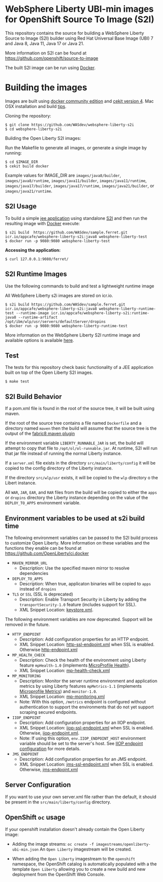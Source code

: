 WebSphere Liberty UBI-min images for OpenShift Source To Image (S2I)
=============================================

This repository contains the source for building a WebSphere Liberty Source to Image (S2I) builder using Red Hat Universal Base Image (UBI) 7 and Java 8, Java 11, Java 17 or Java 21.

More information on S2I can be found at https://github.com/openshift/source-to-image

The built S2I image can be run using [Docker](https://docker.io).

Building the images
===================
Images are built using [docker community edition](https://docs.docker.com/) and [cekit version 4](https://cekit.readthedocs.io/en/latest/index.html).
Mac OSX installation and build [tips](doc/build-mac.md).

Cloning the repository:

```
$ git clone https://github.com/WASdev/websphere-liberty-s2i
$ cd websphere-liberty-s2i
```

Building the Open Liberty S2I images:

Run the Makefile to generate all images, or generate a single image by running:

```
$ cd $IMAGE_DIR
$ cekit build docker
```

Example values for IMAGE_DIR are `images/java8/builder`, `images/java8/runtime`, `images/java11/builder`, `images/java11/runtime`, `images/java17/builder`, `images/java17/runtime`, `images/java21/builder`, or `images/java21/runtime`.

S2I Usage
---------
To build a simple [jee application](https://github.com/openshift/openshift-jee-sample)
using standalone [S2I](https://github.com/openshift/source-to-image) and then run the
resulting image with [Docker](http://docker.io) execute:

```
$ s2i build  https://github.com/WASdev/sample.ferret.git icr.io/appcafe/websphere-liberty-s2i:java8 websphere-liberty-test
$ docker run -p 9080:9080 websphere-liberty-test
```

**Accessing the application:**
```
$ curl 127.0.0.1:9080/ferret/
```

S2I Runtime Images
------------------
Use the following commands to build and test a lightweight runtime image

All WebSphere Liberty s2i images are stored on icr.io.  

```
$ s2i build https://github.com/WASdev/sample.ferret.git icr.io/appcafe/websphere-liberty-s2i:java8 websphere-liberty-runtime-test --runtime-image icr.io/appcafe/websphere-liberty-s2i:runtime-java8 --runtime-artifact /opt/ibm/wlp/usr/servers/defaultServer/dropins
$ docker run -p 9080:9080 websphere-liberty-runtime-test
```

More information on the WebSphere Liberty S2I runtime image and available options is available [here](doc/runtime.md).

Test
----
The tests for this repository check basic functionality of a JEE application built on top of the Open Liberty S2I images.
```
$ make test
```

S2I Build Behavior
--------------------

If a pom.xml file is found in the root of the source tree, it will be built using maven.

If the root of the source tree contains a file named `Dockerfile` and a directory named `maven` then the build will assume that the source tree is the output of the [fabric8 maven plugin](https://github.com/fabric8io/fabric8-maven-plugin)

If the environment variable `LIBERTY_RUNNABLE_JAR` is set, the build will attempt to copy that file to `/opt/ol/ol-runnable.jar`. At runtime, S2I will run that jar file instead of running the normal Liberty instance.

If a `server.xml` file exists in the directory `src/main/liberty/config` it will be copied to the config directory of the Liberty instance.

If the directory `src/wlp/usr` exists, it will be copied to the `wlp` directory o the Libert instance.

All `WAR`, `JAR`, `EAR`, and `RAR` files from the build will be copied to either the `apps` or `dropins` directory the Liberty instance depending on the value of the `DEPLOY_TO_APPS` environment variable.


Environment variables to be used at s2i build time
--------------------------------------------------
The following environment variables can be passed to the S2I build process to customize Open Liberty. More information on these variables and the functions they enable can be found at https://github.com/OpenLiberty/ci.docker

* `MAVEN_MIRROR_URL`
  * Description: Use the specified maven mirror to resolve dependencies
* `DEPLOY_TO_APPS`
  * Description: When true, applicaton binaries will be copied to `apps` instead of `dropins`
* `TLS` or `SSL` (SSL is deprecated)
  *  Description: Enable Transport Security in Liberty by adding the `transportSecurity-1.0` feature (includes support for SSL).
  *  XML Snippet Location:  [keystore.xml](https://github.com/OpenLiberty/ci.docker/tree/master/common/helpers/build/configuration_snippets/keystore.xml).

The following environment variables are now deprecated. Support will be removed in the future.

* `HTTP_ENDPOINT`
  *  Description: Add configuration properties for an HTTP endpoint.
  *  XML Snippet Location: [http-ssl-endpoint.xml](https://github.com/OpenLiberty/ci.docker/tree/master/common/helpers/build/configuration_snippets/http-ssl-endpoint.xml) when SSL is enabled. Otherwise [http-endpoint.xml](https://github.com/OpenLiberty/ci.docker/tree/master/common/helpers/build/configuration_snippets/http-endpoint.xml)
* `MP_HEALTH_CHECK`
  *  Description: Check the health of the environment using Liberty feature `mpHealth-1.0` (implements [MicroProfile Health](https://microprofile.io/project/eclipse/microprofile-health)).
  *  XML Snippet Location: [mp-health-check.xml](https://github.com/OpenLiberty/ci.docker/tree/master/common/helpers/build/configuration_snippets/mp-health-check.xml)
* `MP_MONITORING`
  *  Description: Monitor the server runtime environment and application metrics by using Liberty features `mpMetrics-1.1` (implements [Microprofile Metrics](https://microprofile.io/project/eclipse/microprofile-metrics)) and `monitor-1.0`.
  *  XML Snippet Location: [mp-monitoring.xml](https://github.com/OpenLiberty/ci.docker/tree/master/common/helpers/build/configuration_snippets/mp-monitoring.xml)
  *  Note: With this option, `/metrics` endpoint is configured without authentication to support the environments that do not yet support scraping secured endpoints.
* `IIOP_ENDPOINT`
  *  Description: Add configuration properties for an IIOP endpoint.
  *  XML Snippet Location: [iiop-ssl-endpoint.xml](https://github.com/OpenLiberty/ci.docker/tree/master/common/helpers/build/configuration_snippets/iiop-ssl-endpoint.xml) when SSL is enabled. Otherwise, [iiop-endpoint.xml](https://github.com/OpenLiberty/ci.docker/tree/master/common/helpers/build/configuration_snippets/iiop-endpoint.xml).
  *  Note: If using this option, `env.IIOP_ENDPOINT_HOST` environment variable should be set to the server's host. See [IIOP endpoint configuration](https://www.ibm.com/support/knowledgecenter/en/SSEQTP_liberty/com.ibm.websphere.liberty.autogen.base.doc/ae/rwlp_config_orb.html#iiopEndpoint) for more details.
* `JMS_ENDPOINT`
  *  Description: Add configuration properties for an JMS endpoint.
  *  XML Snippet Location: [jms-ssl-endpoint.xml](https://github.com/OpenLiberty/ci.docker/tree/master/common/helpers/build/configuration_snippets/jms-ssl-endpoint.xml) when SSL is enabled. Otherwise, [jms-endpoint.xml](https://github.com/OpenLiberty/ci.docker/tree/master/common/helpers/build/configuration_snippets/jms-endpoint.xml)


Server Configuration
--------------------------------------------------

If you want to use your own server.xml file rather than the default, it should be present in the `src/main/liberty/config` directory.

  OpenShift `oc` usage
--------------------

If your openshift installation doesn't already contain the Open Liberty image:

* Adding the image streams: `oc create -f imagestreams/openliberty-ubi-min.json`
An `Open Liberty` imagestream will be created.

* When adding the `Open Liberty` imagestream to the `openshift` namespace, the OpenShift catalog is automatically populated with a the template `Open Liberty` allowing you to
create a new build and new deployment from the OpenShift Web Console.
